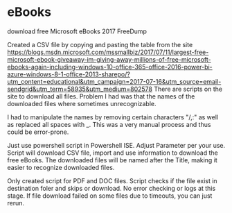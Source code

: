 # eBooks
download free Microsoft eBooks 2017 FreeDump

Created a CSV file by copying and pasting the table from the site https://blogs.msdn.microsoft.com/mssmallbiz/2017/07/11/largest-free-microsoft-ebook-giveaway-im-giving-away-millions-of-free-microsoft-ebooks-again-including-windows-10-office-365-office-2016-power-bi-azure-windows-8-1-office-2013-sharepo/?utm_content=educational&utm_campaign=2017-07-16&utm_source=email-sendgrid&utm_term=58935&utm_medium=802578
There are scripts on the site to download all files. Problem I had was that the names of the downloaded files where sometimes unrecognizable.

I had to manipulate the names by removing certain characters "/,:" as well as replaced all spaces with _. 
This was a very manual process and thus could be error-prone.

Just use powershell script in Powershell ISE. Adjust Parameter per your use.
Script will download CSV file, import and use information to download the free eBooks.
The downloaded files will be named after the Title, making it easier to recognize downloaded files.

Only created script for PDF and DOC files. Script checks if the file exist in destination foler and skips or download.
No error checking or logs at this stage. 
If file download failed on some files due to timeouts, you can just rerun.


